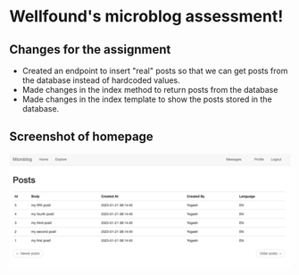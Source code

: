 # Wellfound's microblog assessment!

## Changes for the assignment
* Created an endpoint to insert "real" posts so that we can get posts from the database instead of hardcoded values.
* Made changes in the index method to return posts from the database
* Made changes in the index template to show the posts stored in the database.

## Screenshot of homepage
![Posts Screenshot](posts.png)